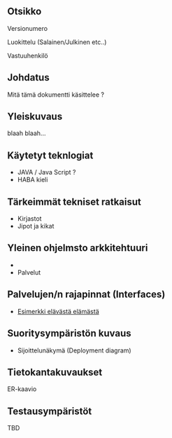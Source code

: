 ## Otsikko

Versionumero

Luokittelu (Salainen/Julkinen etc..)

Vastuuhenkilö





## Johdatus

Mitä tämä dokumentti käsittelee ?



## Yleiskuvaus

blaah blaah...



## Käytetyt teknlogiat

  * JAVA / Java Script ?
  * HABA kieli
  



## Tärkeimmät tekniset ratkaisut

  * Kirjastot 
  * Jipot ja kikat


  

## Yleinen ohjelmsto arkkitehtuuri

  * 
  * Palvelut
  

## Palvelujen/n rajapinnat (Interfaces)

 
  * [Esimerkki elävästä elämästä](https://virkailija.opintopolku.fi/koodisto-service/swagger/index.html)



  
## Suoritysympäristön kuvaus

  * Sijoittelunäkymä (Deployment diagram)


## Tietokantakuvaukset


ER-kaavio


## 


## Testausympäristöt





TBD
